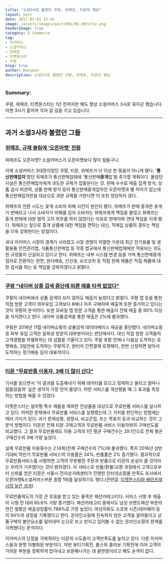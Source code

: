 ```yaml
---
title: "소셜3사로 불렸던 쿠팡, 위메프, 티몬의 행보"
layout: post
date: 2017-03-01 12:45
image: /assets/images/post/001/95_00title.png
headerImage: true
category: E-Commerce
tag:
- 이커머스
- 소셜커머스
- 위메프
- 티켓몬스터
- 쿠팡
blog: true
author: Hyeyeon
description: 소셜3사로 불렸던 쿠팡, 위메프, 티몬의 행보
---
```


### Summary:

쿠팡, 위메프, 티켓몬스터는 1년 전까지만 해도 항상 소셜커머스 3사로 묶이곤 했습니다. 이젠 3사가 흩어져 각자 갈 길을 가고 있습니다.

---

## 과거 소셜3사라 불렸던 그들

### [위메프, 규제 쏠림에 ‘오픈마켓’ 전환](http://www.zdnet.co.kr/news/news_view.asp?artice_id=20170227090822)

위메프도 오픈마켓? 소셜커머스가 오픈마켓보다 많이 힘들구나.

이제 소셜커머스 3대장이었던 쿠팡, 티몬, 위메프가 더 이상 한 묶음이 아니게 됐다. '**통신판매업자**'였던 위메프가 통신판매업태에 '통신판매**중개**업'을 추가할 계획이다. 몰랐던 사실은 통신판매업자에게 과도한 규제가 집중된다는 것. 판매 수수료 매출 집계 방식, 상품 검사 비관여, 상품 판매 방식 등이 통신판매중개업자인 오픈마켓과 별 차이가 없는데 통신판매업자만을 대상으로 과한 규제를 가한다면 이 또한 정당하지 않다.

위메프의 전환 시도는 꽃게 소비자 피해 사건이 원인이 됐다. 위메프가 판매 중개한 꽃게가 판매되고 나서 소비자가 피해를 입자 소비자는 위메프에게 책임을 물었고 위메프는 중개 판매에 대한 법적 고지 의무를 하지 않았다는 이유로 판매자와 연대 책임을 지게 됐다. 위메프는 앞으로 중개 상품에 대한 책임을 면하는 대신, 직매입 상품의 경우는 책임을 더욱 강화한다는 방침이다.

국내 이커머스 시장의 경계가 사라졌고 시장 경쟁이 치열한 가운데 최근 전기용품 및 생활용품 안전관리법, 식품통신판매업 등 각종 법규에서 통신판매업체에만 적용되는 과도한 규정들이 신설되고 있다고 한다. 위메프는 내부 시스템 변경 등을 거쳐 통신판매중개업자로 전환하는 한편, 원더배송, 신선생, 슈즈코치 등 직접 판매 제품은 직접 제품에 대한 검사를 하는 등 책임을 강화하겠다고 밝혔다.

---

### [쿠팡 “네이버 상품 검색 중단에 따른 매출 타격 없었다”](http://www.hankyung.com/news/app/newsview.php?aid=201702271314g)

쿠팡이 네이버에서 상품 검색이 되지 않아도 매출이 늘었다고 밝혔다. 쿠팡 앱 등을 통한 직접 방문 고객이 외부유입 고객보다 8배나 자주 구매하며 매출액 또한 증가하고 있다는 것이 쿠팡의 분석이다. 또한 모바일 앱 방문 고객을 통한 매출이 전체 매출 중 90% 이상을 차지한다고 한다. 네이버 상품검색을 통한 매출은 2%에 불과했다.

쿠팡은 2016년 11월 네이버쇼핑의 상품검색 데이터베이스 제공을 중단했다. 네이버쇼핑 등 외부 유입 고객은 일회성 방문이 대부분이라는 판단에서다. 대신 직접 방문 고객들의 고객경험을 차별화하는 데 심혈을 기울이고 있다. 주말 포함 언제나 다음날 도착하는 로켓배송, 3일만에 도착하는 쿠팡직구, 원터치 간편결제 로켓페이, 한번 신청하면 알아서 도착하는 정기배송 등이 대표적이다.

---

### [티몬 “무료반품 이용자, 3배 더 많이 산다”](http://www.zdnet.co.kr/news/news_view.asp?artice_id=20170227182618)

기사를 읽으면서 '이 결과를 도출해내기 위해 데이터를 모으고 정제하고 돌리고 얼마나 힘들었을까' 싶은 생각이 가장 먼저 들었다. 어떤 서비스를 개선했을 때 그 효과를 측정하는 방법을 배울 수 있었다.

티켓몬스터는 설치형 특수 제품을 제외한 전상품을 대상으로 무료반품 서비스를 실시하고 있다. 어떠한 문제에서 무료반품 서비스를 실행했는데 그 가치를 판단하는 방법에는 여러 가지가 있다. 과거 문제상황, 경쟁사, 비교군집, 또는 목표치 등과 비교하는 것이 그 분석 방법이다. 티몬은 전체 티몬 구매고객과 무료반품 서비스 이용자와의 구매빈도를 비교했다. 그 결과 무료반품제도 이용 고객의 1인 평균 구매건수는 29.1건으로 전체 평균 구매건수의 3배 가량 높았다.

실제 무료반품 이용횟수는 2.14회(전체 구매건수의 7%)에 불과했다. 특히 2016년 상반기대비 하반기 무료반품 서비스의 이용률은 24%, 반품률은 2% 증가했다. 결과적으로 무료반품서비스를 시행하면 고객의 무분별한 주문과 반품으로 티몬의 손실이 클 것이라는 우려가 기우였다는 것이 밝혀졌다. 이 서비스로 반품/환불/교환 과정에서 고객으로부터 신뢰를 얻은 티몬은 서울시 전자상거래센터가 진행한 인터넷쇼핑몰 만족도 조사에서 오픈마켓&소셜커머스부문 종합 1위를 달성하기도 했다.(관련글: [티켓몬스터와 배민프레시의 높은 성과](https://imyeonn.github.io/e-commerce/90/))

무료반품제도의 가장 큰 호응을 받고 있는 품목은 패션카테고리다. 서비스 시행 후 매출이 시행 전 대비 65.6% 가량 증가했다. 패션카테고리 중에서도 남성 브랜드패션 부문의 연간 월평균 매출성장률이 788%로 가장 높았다. 여성의류도 소호와 시즌/테마웨어 등이 94%의 성장을 기록했다고 한다. 온라인쇼핑에 친숙하지 않은 고객을 끌어들이고 상품구매의 불안요소를 덜어내어 눈으로 보고 만지고 입어볼 수 없는 온라인쇼핑의 한계를 극복했다는 분석이다.

이커머스의 단점을 극복하려는 티몬의 시도들이 고객만족도를 높이고 있다. 다른 이커머스들과 분명 차별화된 부분이다. 저번 뷰티기획전, 롭스와 콜라보 기획전에 이어 고객의 가려운 부분을 정확하게 잡아내고 보완해나가는 데 끝판왕이라고 해도 손색이 없다.

---

